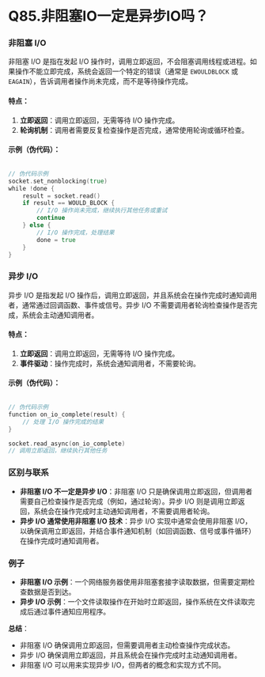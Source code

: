 # Q85.非阻塞IO一定是异步IO吗？

### 非阻塞 I/O

非阻塞 I/O 是指在发起 I/O 操作时，调用立即返回，不会阻塞调用线程或进程。如果操作不能立即完成，系统会返回一个特定的错误（通常是 `EWOULDBLOCK` 或 `EAGAIN`），告诉调用者操作尚未完成，而不是等待操作完成。

#### 特点：

1. **立即返回**：调用立即返回，无需等待 I/O 操作完成。
2. **轮询机制**：调用者需要反复检查操作是否完成，通常使用轮询或循环检查。

#### 示例（伪代码）：

```go

// 伪代码示例
socket.set_nonblocking(true)
while !done {
    result = socket.read()
    if result == WOULD_BLOCK {
        // I/O 操作尚未完成，继续执行其他任务或重试
        continue
    } else {
        // I/O 操作完成，处理结果
        done = true
    }
}
```

### 异步 I/O

异步 I/O 是指发起 I/O 操作后，调用立即返回，并且系统会在操作完成时通知调用者，通常通过回调函数、事件或信号。异步 I/O 不需要调用者轮询检查操作是否完成，系统会主动通知调用者。

#### 特点：

1. **立即返回**：调用立即返回，无需等待 I/O 操作完成。
2. **事件驱动**：操作完成时，系统会通知调用者，不需要轮询。

#### 示例（伪代码）：

```go

// 伪代码示例
function on_io_complete(result) {
    // 处理 I/O 操作完成的结果
}

socket.read_async(on_io_complete)
// 调用立即返回，继续执行其他任务
```

### 区别与联系

- **非阻塞 I/O 不一定是异步 I/O**：非阻塞 I/O 只是确保调用立即返回，但调用者需要自己检查操作是否完成（例如，通过轮询）。异步 I/O 则是调用立即返回，系统会在操作完成时主动通知调用者，不需要调用者轮询。
- **异步 I/O 通常使用非阻塞 I/O 技术**：异步 I/O 实现中通常会使用非阻塞 I/O，以确保调用立即返回，并结合事件通知机制（如回调函数、信号或事件循环）在操作完成时通知调用者。

### 例子

- **非阻塞 I/O 示例**：一个网络服务器使用非阻塞套接字读取数据，但需要定期检查数据是否到达。
- **异步 I/O 示例**：一个文件读取操作在开始时立即返回，操作系统在文件读取完成后通过事件通知应用程序。

**总结**：

- 非阻塞 I/O 确保调用立即返回，但需要调用者主动检查操作完成状态。
- 异步 I/O 确保调用立即返回，并且系统会在操作完成时主动通知调用者。
- 非阻塞 I/O 可以用来实现异步 I/O，但两者的概念和实现方式不同。